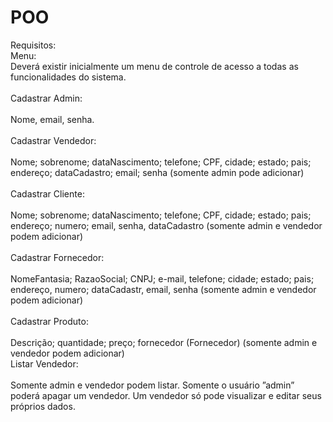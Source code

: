 # POO
Requisitos:</br>
Menu: </br>
	Deverá existir inicialmente um menu de controle de acesso a todas as funcionalidades do sistema. </br></br>
Cadastrar Admin:</br></br>
	Nome, email, senha.</br></br>
Cadastrar Vendedor:</br></br>
	Nome; sobrenome; dataNascimento; telefone; CPF, cidade; estado; pais; endereço; dataCadastro; email; senha
	(somente admin pode adicionar)</br></br>
Cadastrar Cliente:	</br></br>
	Nome; sobrenome; dataNascimento; telefone; CPF, cidade; estado; pais; endereço; numero; email, senha,
	dataCadastro (somente admin e vendedor podem adicionar)</br></br>
Cadastrar Fornecedor:</br></br>
 	NomeFantasia; RazaoSocial; CNPJ; e-mail, telefone; cidade; estado; pais; endereço, numero; dataCadastr, email,
	senha (somente admin e vendedor podem adicionar)</br></br>
Cadastrar Produto:</br></br>
	Descrição; quantidade; preço; fornecedor (Fornecedor) (somente admin e vendedor podem adicionar)</br>
Listar Vendedor:</br></br>
	Somente admin e vendedor podem listar. Somente o usuário ”admin” poderá apagar um vendedor. Um vendedor
só pode visualizar e editar seus próprios dados.</br></br>
